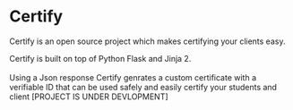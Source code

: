 # Certify
Certify is an open source project which makes certifying your clients easy.

Certify is built on top of Python Flask and Jinja 2.
<br><br>
Using a Json response Certify genrates a custom certificate with a verifiable ID that can be used safely and easily certify your students and client [PROJECT IS UNDER DEVLOPMENT]

